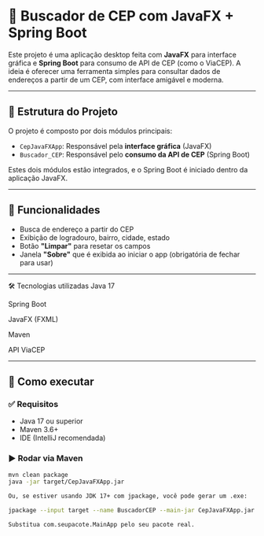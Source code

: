 # 🔎 Buscador de CEP com JavaFX + Spring Boot

Este projeto é uma aplicação desktop feita com **JavaFX** para interface gráfica e **Spring Boot** para consumo de API de CEP (como o ViaCEP). A ideia é oferecer uma ferramenta simples para consultar dados de endereços a partir de um CEP, com interface amigável e moderna.

---

## 🧱 Estrutura do Projeto

O projeto é composto por dois módulos principais:

- `CepJavaFXApp`: Responsável pela **interface gráfica** (JavaFX)
- `Buscador_CEP`: Responsável pelo **consumo da API de CEP** (Spring Boot)

Estes dois módulos estão integrados, e o Spring Boot é iniciado dentro da aplicação JavaFX.

---

## 🎯 Funcionalidades

- Busca de endereço a partir do CEP
- Exibição de logradouro, bairro, cidade, estado
- Botão **"Limpar"** para resetar os campos
- Janela **"Sobre"** que é exibida ao iniciar o app (obrigatória de fechar para usar)

---

🛠️ Tecnologias utilizadas
Java 17

Spring Boot

JavaFX (FXML)

Maven

API ViaCEP

---

## 🚀 Como executar

### ✅ Requisitos

- Java 17 ou superior
- Maven 3.6+
- IDE (IntelliJ recomendada)

### ▶️ Rodar via Maven

```bash
mvn clean package
java -jar target/CepJavaFXApp.jar

Ou, se estiver usando JDK 17+ com jpackage, você pode gerar um .exe:

jpackage --input target --name BuscadorCEP --main-jar CepJavaFXApp.jar --main-class com.seupacote.MainApp --type exe

Substitua com.seupacote.MainApp pelo seu pacote real.
